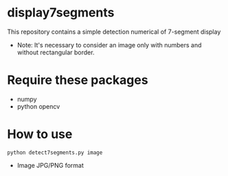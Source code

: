 # display7segments
This repository contains a simple detection numerical of 7-segment display

- Note: It's necessary to consider an image only with numbers and without rectangular border.

# Require these packages
- numpy
- python opencv

# How to use
```
python detect7segments.py image
```
- Image JPG/PNG format
